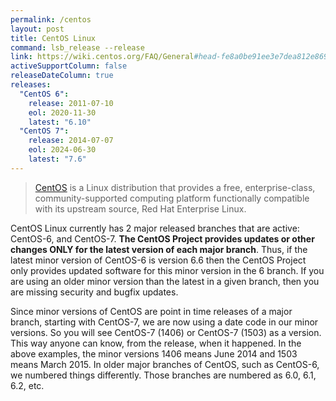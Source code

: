 ```yaml
---
permalink: /centos
layout: post
title: CentOS Linux
command: lsb_release --release
link: https://wiki.centos.org/FAQ/General#head-fe8a0be91ee3e7dea812e8694491e1dde5b75e6d
activeSupportColumn: false
releaseDateColumn: true
releases:
  "CentOS 6":
    release: 2011-07-10
    eol: 2020-11-30
    latest: "6.10"
  "CentOS 7":
    release: 2014-07-07
    eol: 2024-06-30
    latest: "7.6"
---
```


> [CentOS](https://centos.org/) is a Linux distribution that provides a free, enterprise-class, community-supported computing platform functionally compatible with its upstream source, Red Hat Enterprise Linux.

CentOS Linux currently has 2 major released branches that are active: CentOS-6, and CentOS-7. **The CentOS Project provides updates or other changes ONLY for the latest version of each major branch**. Thus, if the latest minor version of CentOS-6 is version 6.6 then the CentOS Project only provides updated software for this minor version in the 6 branch. If you are using an older minor version than the latest in a given branch, then you are missing security and bugfix updates.

Since minor versions of CentOS are point in time releases of a major branch, starting with CentOS-7, we are now using a date code in our minor versions. So you will see CentOS-7 (1406) or CentOS-7 (1503) as a version. This way anyone can know, from the release, when it happened. In the above examples, the minor versions 1406 means June 2014 and 1503 means March 2015. In older major branches of CentOS, such as CentOS-6, we numbered things differently. Those branches are numbered as 6.0, 6.1, 6.2, etc.
